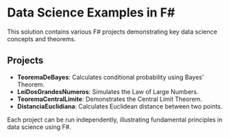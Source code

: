 # Data Science Examples in F#
This solution contains various F# projects demonstrating key data science concepts and theorems.

## Projects
- **TeoremaDeBayes**: Calculates conditional probability using Bayes' Theorem.
- **LeiDosGrandesNumeros**: Simulates the Law of Large Numbers.
- **TeoremaCentralLimite**: Demonstrates the Central Limit Theorem.
- **DistanciaEuclidiana**: Calculates Euclidean distance between two points.

Each project can be run independently, illustrating fundamental principles in data science using F#.
